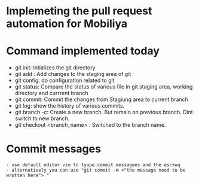 # Implemeting the pull request automation for Mobiliya


#  Command implemented today

- git init: Intializes the git directory
- git add : Add changes to the staging area of git
- git config: do configuration related to git
- git status: Compare the status of various file in git staging area, working directory and currrent branch
- git commit: Commit the changes from Stagiung area to current branch
- git log: show the history of various commits.
- git branch -c: Create a new branch. But remain on previous branch. Dint switch to new branch.
- git checkout <branch_name> :  Switched to the branch name.


# Commit messages
    - use default editor vim to tyope commit messagees and the esc+wq
    - alternatively you can use "git commit -m <"the message need to be wrotten here"> "